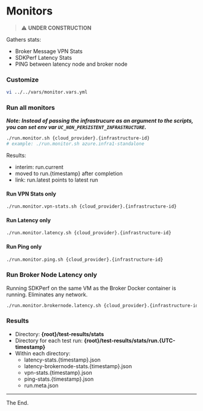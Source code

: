 # Monitors

> :warning: **UNDER CONSTRUCTION**


Gathers stats:

 * Broker Message VPN Stats
 * SDKPerf Latency Stats
 * PING between latency node and broker node

### Customize

````bash
vi ../../vars/monitor.vars.yml

````

### Run all monitors

_**Note: Instead of passing the infrastrucure as an argument to the scripts, you can set env var `UC_NON_PERSISTENT_INFRASTRUCTURE`.**_

````bash
./run.monitor.sh {cloud_provider}.{infrastructure-id}
# example: ./run.monitor.sh azure.infra1-standalone
````
Results:
- interim: run.current
- moved to run.{timestamp} after completion
- link: run.latest points to latest run

#### Run VPN Stats only
````bash
./run.monitor.vpn-stats.sh {cloud_provider}.{infrastructure-id}
````
#### Run Latency only
````bash
./run.monitor.latency.sh {cloud_provider}.{infrastructure-id}
````
#### Run Ping only
````bash
./run.monitor.ping.sh {cloud_provider}.{infrastructure-id}
````
### Run Broker Node Latency only
Running SDKPerf on the same VM as the Broker Docker container is running.
Eliminates any network.

````bash
./run.monitor.brokernode.latency.sh {cloud_provider}.{infrastructure-id}
````

### Results

* Directory: **{root}/test-results/stats**
* Directory for each test run: **{root}/test-results/stats/run.{UTC-timestamp}**
* Within each directory:
  - latency-stats.{timestamp}.json
  - latency-brokernode-stats.{timestamp}.json
  - vpn-stats.{timestamp}.json
  - ping-stats.{timestamp}.json
  - run.meta.json

---
The End.
